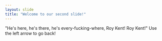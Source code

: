 ```yaml
---
layout: slide
title: "Welcome to our second slide!"
---
```

"He's here, he's there, he's every-fucking-where, Roy Kent! Roy Kent!"
Use the left arrow to go back!
